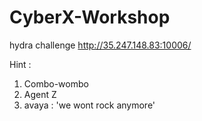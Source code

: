 # CyberX-Workshop

hydra challenge http://35.247.148.83:10006/

Hint : 

1. Combo-wombo
2. Agent Z
3. avaya : 'we wont rock anymore'
